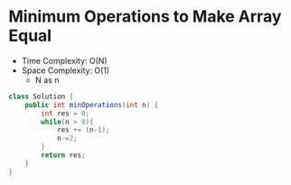 # Minimum Operations to Make Array Equal

- Time Complexity: O(N)
- Space Complexity: O(1)
  - N as n

```java
class Solution {
    public int minOperations(int n) {
        int res = 0;
        while(n > 0){
            res += (n-1);
            n-=2;
        }
        return res;
    }
}
```
